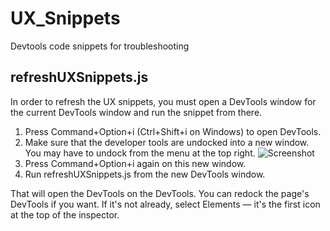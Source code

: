 # UX_Snippets
Devtools code snippets for troubleshooting

## refreshUXSnippets.js
In order to refresh the UX snippets, you must open a DevTools window for the current DevTools window and run the snippet from there.

1. Press Command+Option+i (Ctrl+Shift+i on Windows) to open DevTools.
2. Make sure that the developer tools are undocked into a new window. You may have to undock from the menu at the top right.
![Screenshot](https://user-images.githubusercontent.com/22809154/28351516-c9283586-6c93-11e7-8ccb-2505fb6902c6.png)
3. Press Command+Option+i again on this new window.
4. Run refreshUXSnippets.js from the new DevTools window.


That will open the DevTools on the DevTools.
You can redock the page's DevTools if you want.
If it's not already, select Elements — it's the first icon at the top of the inspector.
